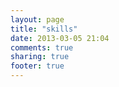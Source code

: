 ```yaml
---
layout: page
title: "skills"
date: 2013-03-05 21:04
comments: true
sharing: true
footer: true
---
```

